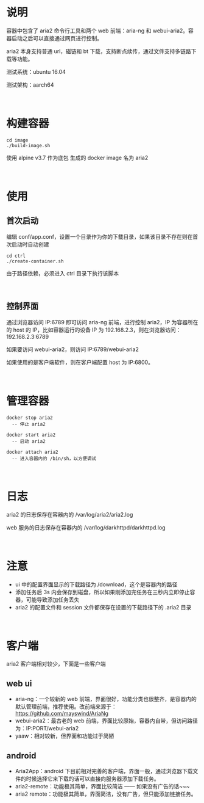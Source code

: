 # 说明
容器中包含了 aria2 命令行工具和两个 web 前端：aria-ng 和 webui-aria2。容器启动之后可以直接通过网页进行控制。

aria2 本身支持普通 url，磁链和 bt 下载，支持断点续传，通过文件支持多链路下载等功能。

测试系统：ubuntu 16.04

测试架构：aarch64

<br>

# 构建容器
```
cd image
./build-image.sh
```
使用 alpine v3.7 作为底包
生成的 docker image 名为 aria2

<br>


# 使用
## 首次启动
编辑 conf/app.conf，设置一个目录作为你的下载目录，如果该目录不存在则在首次启动时自动创建
```
cd ctrl
./create-container.sh
```
由于路径依赖，必须进入 ctrl 目录下执行该脚本

<br>

## 控制界面
通过浏览器访问 IP:6789 即可访问 aria-ng 前端，进行控制 aria2，IP 为容器所在的 host 的 IP，比如容器运行的设备 IP 为 192.168.2.3，则在浏览器访问：192.168.2.3:6789

如果要访问 webui-aria2，则访问 IP:6789/webui-aria2

如果使用的是客户端软件，则在客户端配置 host 为 IP:6800。

<br>


# 管理容器
```
docker stop aria2
  -- 停止 aria2
  
docker start aria2
  -- 启动 aria2
  
docker attach aria2
  -- 进入容器内的 /bin/sh，以方便调试
```

<br>


# 日志
aria2 的日志保存在容器内的 /var/log/aria2/aria2.log

web 服务的日志保存在容器内的 /var/log/darkhttpd/darkhttpd.log

<br>

# 注意
- ui 中的配置界面显示的下载路径为 /download，这个是容器内的路径
- 添加任务后 3s 内会保存到磁盘，所以如果刚添加完任务在三秒内立即停止容器，可能导致添加任务丢失
- aria2 的配置文件和 session 文件都保存在设置的下载路径下的 .aria2 目录


<br>

# 客户端
aria2 客户端相对较少，下面是一些客户端
## web ui
- aria-ng：一个较新的 web 前端，界面很好，功能分类也很整齐，是容器内的默认管理前端，推荐使用。改前端来源于：https://github.com/mayswind/AriaNg
- webui-aria2：最古老的 web 前端，界面比较原始，容器内自带，但访问路径为：IP:PORT/webui-aria2
- yaaw：相对较新，但界面和功能过于简陋

## android
- Aria2App：android 下目前相对完善的客户端，界面一般，通过浏览器下载文件的时候选择它来下载的话可以直接向服务器添加下载任务。
- aria2-remote：功能极其简单，界面比较简洁 —— 如果没有广告的话~~~
- aria2 remote：功能极其简单，界面简洁，没有广告，但只能添加链接任务。

